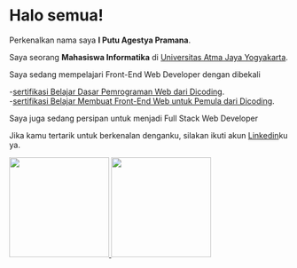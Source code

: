 # Halo semua! 

Perkenalkan nama saya **I Putu Agestya Pramana**.

Saya seorang **Mahasiswa Informatika** di [Universitas Atma Jaya Yogyakarta](http://www.uajy.ac.id//).

Saya sedang mempelajari Front-End Web Developer dengan dibekali 

-[sertifikasi Belajar Dasar Pemrograman Web dari Dicoding](https://www.dicoding.com/certificates/EYX479V56XDL).\
-[sertifikasi Belajar Membuat Front-End Web untuk Pemula dari Dicoding](https://www.dicoding.com/certificates/98XWKG5KWXM3).

Saya juga sedang persipan untuk menjadi Full Stack Web Developer

Jika kamu tertarik untuk berkenalan denganku, silakan ikuti akun [Linkedin](www.linkedin.com/in/i-putu-agestya-pramana)ku ya.

<p align="left">
<a href="https://github.com/gilangadhan">
  <img height="180em" src="https://github-readme-stats-eight-theta.vercel.app/api?username=gilangadhan&show_icons=true&theme=algolia&include_all_commits=true&count_private=true"/>
  <img height="180em" src="https://github-readme-stats-eight-theta.vercel.app/api/top-langs/?username=gilangadhan&layout=compact&langs_count=8&theme=algolia"/>
</a>
</p>

<!--
**captbay/captbay** is a ✨ _special_ ✨ repository because its `README.md` (this file) appears on your GitHub profile.

Here are some ideas to get you started:

- 🔭 I’m currently working on ...
- 🌱 I’m currently learning ...
- 👯 I’m looking to collaborate on ...
- 🤔 I’m looking for help with ...
- 💬 Ask me about ...
- 📫 How to reach me: ...
- 😄 Pronouns: ...
- ⚡ Fun fact: ...
-->
